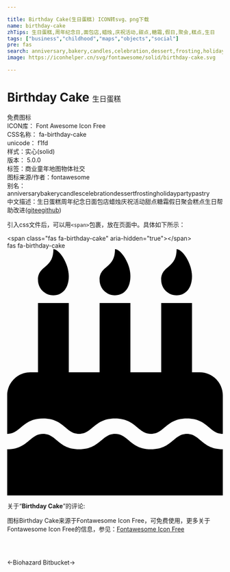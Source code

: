 ```yaml
---

title: Birthday Cake(生日蛋糕) ICON转svg、png下载
name: birthday-cake
zhTips: 生日蛋糕,周年纪念日,面包店,蜡烛,庆祝活动,甜点,糖霜,假日,聚会,糕点,生日
tags: ["business","childhood","maps","objects","social"]
pre: fas
search: anniversary,bakery,candles,celebration,dessert,frosting,holiday,party,pastry
image: https://iconhelper.cn/svg/fontawesome/solid/birthday-cake.svg

---
```


# Birthday Cake  <small style="font-size: 60%;font-weight: 100">生日蛋糕</small>


<div class="detail-page">
<p>
<span><span class="badge-success badge">免费图标</span> </span>
<br/>
<span>
ICON库：
<span class="badge-secondary badge">Font Awesome Icon Free</span> 
</span>
<br/>
<span>
CSS名称：
<span class="badge-secondary badge">fa-birthday-cake</span> 
</span>
<br/>
<span>
unicode：
<span class="badge-secondary badge">f1fd</span> 
<copy-btn content='f1fd' btn-title=""></copy-btn>
<copy-btn :content='String.fromCodePoint(parseInt("f1fd", 16))' btn-title="复制U"></copy-btn>
</span><br/><span>样式：<span class="badge-light badge">实心(solid)</span></span>
<br/>
<span>
版本：
<span class="badge-secondary badge">5.0.0</span> 
</span><br/><span>标签：<span class="badge-light badge"><router-link to="/tags/business.html">商业</router-link></span><span class="badge-light badge"><router-link to="/tags/childhood.html">童年</router-link></span><span class="badge-light badge"><router-link to="/tags/maps.html">地图</router-link></span><span class="badge-light badge"><router-link to="/tags/objects.html">物体</router-link></span><span class="badge-light badge"><router-link to="/tags/social.html">社交</router-link></span></span>
<br/>
<span>图标来源/作者：<span class="badge-light badge">fontawesome</span></span> 
<br/>
<span>别名：<span class="badge-light badge">anniversary</span><span class="badge-light badge">bakery</span><span class="badge-light badge">candles</span><span class="badge-light badge">celebration</span><span class="badge-light badge">dessert</span><span class="badge-light badge">frosting</span><span class="badge-light badge">holiday</span><span class="badge-light badge">party</span><span class="badge-light badge">pastry</span></span><br/><span class="zh-detail">中文描述：<span class="badge-primary badge">生日蛋糕</span><span class="badge-primary badge">周年纪念日</span><span class="badge-primary badge">面包店</span><span class="badge-primary badge">蜡烛</span><span class="badge-primary badge">庆祝活动</span><span class="badge-primary badge">甜点</span><span class="badge-primary badge">糖霜</span><span class="badge-primary badge">假日</span><span class="badge-primary badge">聚会</span><span class="badge-primary badge">糕点</span><span class="badge-primary badge">生日</span><span class="help-link"><span>帮助改进</span>(<a href="https://gitee.com/liuwave/icon-helper/edit/master/json/fontawesome/solid/birthday-cake.json" target="_blank" rel="noopener noreferrer">gitee</a><a href="https://github.com/liuwave/icon-helper/edit/master/json/fontawesome/solid/birthday-cake.json" target="_blank" rel="noopener noreferrer">github</a></span>)</span><br/>
</p>
</div>
<div class="alert alert-dark">
  <i class="fas fa-birthday-cake fa-xs"></i>
  <i class="fas fa-birthday-cake fa-sm"></i>
  <i class="fas fa-birthday-cake fa-lg"></i>
  <i class="fas fa-birthday-cake fa-2x"></i>
  <i class="fas fa-birthday-cake fa-3x"></i>
  <i class="fas fa-birthday-cake fa-5x"></i>
  <i class="fas fa-birthday-cake fa-7x"></i>
</div>
<div>
  <p>引入css文件后，可以用<code>&lt;span&gt;</code>包裹，放在页面中。具体如下所示：    
  </p>
  <div class="alert alert-primary" style="font-size: 14px">
    &lt;span class="fas fa-birthday-cake" aria-hidden="true"&gt;&lt;/span&gt;
    <copy-btn content='<span class="fas fa-birthday-cake" aria-hidden="true"></span>'></copy-btn>
  </div>
  <div class="alert alert-secondary">
    <i class="fas fa-birthday-cake"
    style="font-size: 24px"
    aria-hidden="true"></i> fas fa-birthday-cake
    <copy-btn content="fas fa-birthday-cake" btn-title="复制图标名称"></copy-btn>
  </div>
</div>
<div id="svg" class="svg-wrap">
<svg xmlns="http://www.w3.org/2000/svg" viewBox="0 0 448 512"><path d="M448 384c-28.02 0-31.26-32-74.5-32-43.43 0-46.825 32-74.75 32-27.695 0-31.454-32-74.75-32-42.842 0-47.218 32-74.5 32-28.148 0-31.202-32-74.75-32-43.547 0-46.653 32-74.75 32v-80c0-26.5 21.5-48 48-48h16V112h64v144h64V112h64v144h64V112h64v144h16c26.5 0 48 21.5 48 48v80zm0 128H0v-96c43.356 0 46.767-32 74.75-32 27.951 0 31.253 32 74.75 32 42.843 0 47.217-32 74.5-32 28.148 0 31.201 32 74.75 32 43.357 0 46.767-32 74.75-32 27.488 0 31.252 32 74.5 32v96zM96 96c-17.75 0-32-14.25-32-32 0-31 32-23 32-64 12 0 32 29.5 32 56s-14.25 40-32 40zm128 0c-17.75 0-32-14.25-32-32 0-31 32-23 32-64 12 0 32 29.5 32 56s-14.25 40-32 40zm128 0c-17.75 0-32-14.25-32-32 0-31 32-23 32-64 12 0 32 29.5 32 56s-14.25 40-32 40z"/></svg>
</div>
<detail full-name='fa-birthday-cake'></detail>
<div class="icon-detail__container">
<p>关于“<b>Birthday Cake</b>”的评论:</p>
</div>
<Vssue title="关于“Birthday Cake”的评论" />    
<div><p>图标Birthday Cake来源于Fontawesome Icon Free，可免费使用，更多关于  Fontawesome Icon Free的信息，参见：<a target="_blank" href="https://iconhelper.cn/fontawesome.html">Fontawesome Icon Free</a>
</p></div>

<div style="padding:2rem 0 " class="page-nav"><p class="inner"><span class="prev">←<router-link to="/icon/solid/biohazard.html">Biohazard</router-link></span> <span class="next"><router-link to="/icon/brands/bitbucket.html">Bitbucket</router-link>→</span></p></div>

